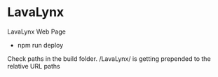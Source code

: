 # LavaLynx

LavaLynx Web Page

- npm run deploy

Check paths in the build folder. /LavaLynx/ is getting prepended to the relative URL paths
